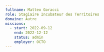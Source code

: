 ```yaml
---
fullname: Matteo Goracci
role: Stagiaire Incubateur des Territoires
domaine: Autre
missions:
  - start: 2022-09-12
    end: 2022-12-12
    status: admin
    employer: OCTO
---
```


